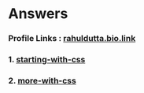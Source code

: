 # Answers
### Profile Links : [rahuldutta.bio.link](https://rahuldutta.bio.link)

### 1. [starting-with-css](./starting-with-css/)
### 2. [more-with-css](./more-with-css/)